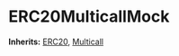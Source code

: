# ERC20MulticallMock
**Inherits:**
[ERC20](/lib/solady/ext/wake/weird/Bytes32Metadata.sol/contract.ERC20.md), [Multicall](/lib/openzeppelin-contracts/contracts/utils/Multicall.sol/abstract.Multicall.md)


